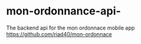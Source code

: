 # mon-ordonnance-api-
The backend api for the mon ordonnace mobile app https://github.com/riad40/mon-ordonnace
